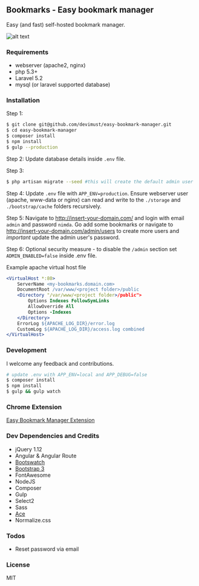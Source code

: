 ## Bookmarks - Easy bookmark manager

Easy (and fast) self-hosted bookmark manager.

![alt text](https://github.com/devimust/easy-bookmark-manager/raw/master/resources/assets/images/screenshot1.png "Screenshot 1")


### Requirements

* webserver (apache2, nginx)
* php 5.3+
* Laravel 5.2
* mysql (or laravel supported database)


### Installation

Step 1:
```bash
$ git clone git@github.com/devimust/easy-bookmark-manager.git
$ cd easy-bookmark-manager
$ composer install
$ npm install
$ gulp --production
```

Step 2: Update database details inside `.env` file.

Step 3:
```bash
$ php artisan migrate --seed #this will create the default admin user
```

Step 4: Update `.env` file with `APP_ENV=production`. Ensure webserver user (apache, www-data or nginx) can read and write to the `./storage` and `./bootstrap/cache` folders recursively.

Step 5: Navigate to http://insert-your-domain.com/ and login with email `admin` and password `nimda`. Go add some bookmarks or navigate to http://insert-your-domain.com/admin/users to create more users and *important* update the admin user's password.

Step 6: Optional security measure - to disable the `/admin` section set `ADMIN_ENABLED=false` inside .env file.

Example apache virtual host file
```apache
<VirtualHost *:80>
	ServerName <my-bookmarks.domain.com>
	DocumentRoot /var/www/<project folder>/public
	<Directory "/var/www/<project folder>/public">
		Options Indexes FollowSymLinks
		AllowOverride All
		Options -Indexes
	</Directory>
	ErrorLog ${APACHE_LOG_DIR}/error.log
	CustomLog ${APACHE_LOG_DIR}/access.log combined
</VirtualHost>
```


### Development

I welcome any feedback and contributions.

```bash
# update .env with APP_ENV=local and APP_DEBUG=false
$ composer install
$ npm install
$ gulp && gulp watch
```


### Chrome Extension

[Easy Bookmark Manager Extension](https://chrome.google.com/webstore/detail/easy-bookmark-manager-ext/hhonlfdhoejpaofmmppaogebkfnbgefi)


### Dev Dependencies and Credits

* jQuery 1.12
* Angular & Angular Route
* [Bootswatch](http://bootswatch.com)
* [Bootstrap 3](http://getbootstrap.com/)
* FontAwesome
* NodeJS
* Composer
* Gulp
* Select2
* Sass
* [Ace](https://ace.c9.io/)
* Normalize.css


### Todos

* Reset password via email


### License

MIT
